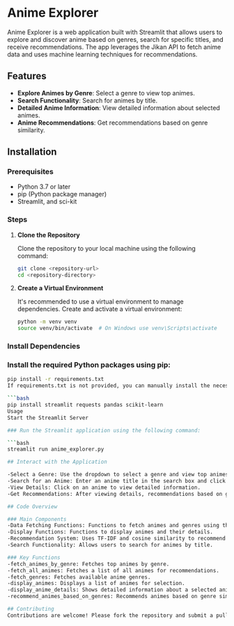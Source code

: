 # Anime Explorer

Anime Explorer is a web application built with Streamlit that allows users to explore and discover anime based on genres, search for specific titles, and receive recommendations. The app leverages the Jikan API to fetch anime data and uses machine learning techniques for recommendations.

## Features

- **Explore Animes by Genre**: Select a genre to view top animes.
- **Search Functionality**: Search for animes by title.
- **Detailed Anime Information**: View detailed information about selected animes.
- **Anime Recommendations**: Get recommendations based on genre similarity.

## Installation

### Prerequisites

- Python 3.7 or later
- pip (Python package manager)
- Streamlit, and sci-kit

### Steps

1. **Clone the Repository**

   Clone the repository to your local machine using the following command:

   ```bash
   git clone <repository-url>
   cd <repository-directory>
2. **Create a Virtual Environment**

   It's recommended to use a virtual environment to manage dependencies. Create and activate a virtual environment:

   ```bash
   python -m venv venv
   source venv/bin/activate  # On Windows use venv\Scripts\activate

### Install Dependencies

### Install the required Python packages using pip:

   ```bash
   pip install -r requirements.txt
   If requirements.txt is not provided, you can manually install the necessary packages:

   ```bash
   pip install streamlit requests pandas scikit-learn
   Usage
   Start the Streamlit Server

### Run the Streamlit application using the following command:

```bash
   streamlit run anime_explorer.py

## Interact with the Application

-Select a Genre: Use the dropdown to select a genre and view top animes.
-Search for an Anime: Enter an anime title in the search box and click "Search" to find specific animes.
-View Details: Click on an anime to view detailed information.
-Get Recommendations: After viewing details, recommendations based on genre similarity will be displayed.

## Code Overview

### Main Components
-Data Fetching Functions: Functions to fetch animes and genres using the Jikan API.
-Display Functions: Functions to display animes and their details.
-Recommendation System: Uses TF-IDF and cosine similarity to recommend animes.
-Search Functionality: Allows users to search for animes by title.

### Key Functions
-fetch_animes_by_genre: Fetches top animes by genre.
-fetch_all_animes: Fetches a list of all animes for recommendations.
-fetch_genres: Fetches available anime genres.
-display_animes: Displays a list of animes for selection.
-display_anime_details: Shows detailed information about a selected anime.
-recommend_animes_based_on_genres: Recommends animes based on genre similarity.

## Contributing
Contributions are welcome! Please fork the repository and submit a pull request for any enhancements or bug fixes.
